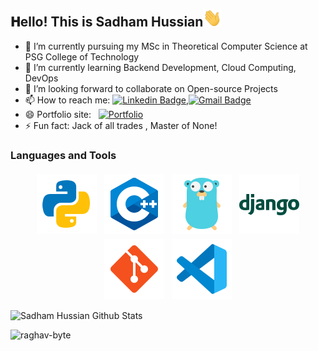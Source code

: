 <h2> 𝐇ello! This is Sadham Hussian<img src="https://raw.githubusercontent.com/ABSphreak/ABSphreak/master/gifs/Hi.gif" width="30px"></h2>

- 🔭 I’m currently pursuing my MSc in Theoretical Computer Science at PSG College of Technology
- 🌱 I’m currently learning Backend Development, Cloud Computing, DevOps
- 👯 I’m looking forward to collaborate on Open-source Projects
- 📫 How to reach me: 
[![Linkedin Badge](https://img.shields.io/badge/-Linkedin-blue?style=flat-square&logo=Linkedin&logoColor=white&link=https://www.linkedin.com/in/harshkumarkhatri/)](https://www.linkedin.com/in/sadham-hussian-m-806988181/),[![Gmail Badge](https://img.shields.io/badge/-Gmail-c14438?style=flat-square&logo=Gmail&logoColor=white&link=mailto:mailharshkhatri@gmail.com)](mailto:sadhamhussian2020@gmail.com)
- 😄 Portfolio site: &nbsp; [![Portfolio](https://img.shields.io/badge/Portfolio-❤-orange)](https://sadham-hussian.github.io/)
- ⚡ Fun fact: Jack of all trades , Master of None!

### Languages and Tools

<p align="center">
<img src="https://github.com/Sadham-Hussian/Sadham-Hussian/blob/master/assets/python.svg" style="vertical-align:top; margin:4px">
<img src="https://github.com/Sadham-Hussian/Sadham-Hussian/blob/master/assets/c++.svg" style="vertical-align:top; margin:4px">
<img src="https://github.com/Sadham-Hussian/Sadham-Hussian/blob/master/assets/golang.svg" style="vertical-align:top; margin:4px">
<img src="https://github.com/Sadham-Hussian/Sadham-Hussian/blob/master/assets/django.svg" style="vertical-align:top; margin:4px">
<img src="https://github.com/Sadham-Hussian/Sadham-Hussian/blob/master/assets/git.svg" style="vertical-align:top; margin:4px">
<img src="https://github.com/Sadham-Hussian/Sadham-Hussian/blob/master/assets/vscode.svg" style="vertical-align:top; margin:4px">
</p>

![Sadham Hussian Github Stats](https://github-readme-stats.vercel.app/api?username=Sadham-Hussian&show_icons=true&title_color=fff&icon_color=79ff97&text_color=9f9f9f&bg_color=151515)

<p align="left"> <img src="https://komarev.com/ghpvc/?username=Sadham-Hussian" alt="raghav-byte" /> </p>
